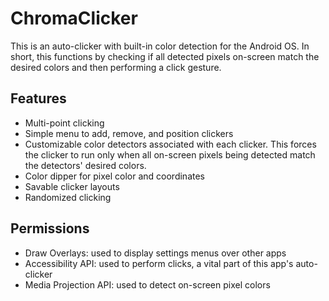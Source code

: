 # ChromaClicker
This is an auto-clicker with built-in color detection for the Android OS. In short, this functions by checking if all detected pixels on-screen match the 
desired colors and then performing a click gesture.

## Features
- Multi-point clicking
- Simple menu to add, remove, and position clickers
- Customizable color detectors associated with each clicker. This forces the clicker to run only when all on-screen pixels being detected match the detectors' desired colors.
- Color dipper for pixel color and coordinates
- Savable clicker layouts
- Randomized clicking

## Permissions
- Draw Overlays: used to display settings menus over other apps
- Accessibility API: used to perform clicks, a vital part of this app's auto-clicker
- Media Projection API: used to detect on-screen pixel colors
